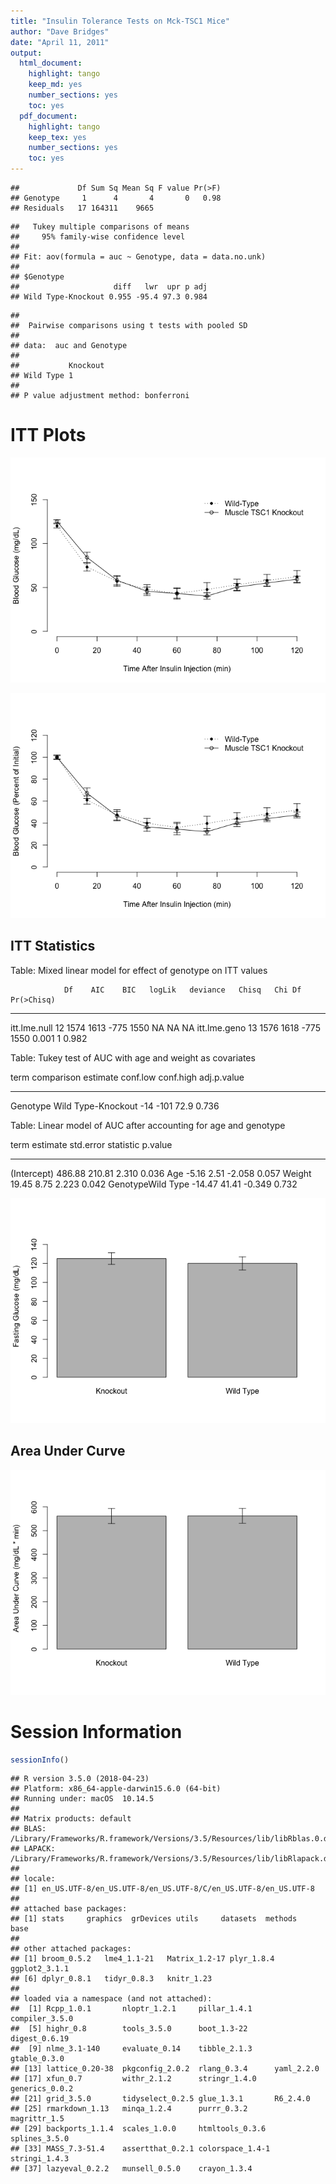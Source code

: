 ```yaml
---
title: "Insulin Tolerance Tests on Mck-TSC1 Mice"
author: "Dave Bridges"
date: "April 11, 2011"
output:
  html_document:
    highlight: tango
    keep_md: yes
    number_sections: yes
    toc: yes
  pdf_document:
    highlight: tango
    keep_tex: yes
    number_sections: yes
    toc: yes
---
```





```
##             Df Sum Sq Mean Sq F value Pr(>F)
## Genotype     1      4       4       0   0.98
## Residuals   17 164311    9665
```

```
##   Tukey multiple comparisons of means
##     95% family-wise confidence level
## 
## Fit: aov(formula = auc ~ Genotype, data = data.no.unk)
## 
## $Genotype
##                     diff   lwr  upr p adj
## Wild Type-Knockout 0.955 -95.4 97.3 0.984
```

```
## 
## 	Pairwise comparisons using t tests with pooled SD 
## 
## data:  auc and Genotype 
## 
##           Knockout
## Wild Type 1       
## 
## P value adjustment method: bonferroni
```

# ITT Plots

![Line plot of ITT data](figures/itt-lineplot-1.png)

![Line plot of normalized ITT data](figures/itt-lineplot-norm-1.png)

## ITT Statistics


Table: Mixed linear model for effect of genotype on ITT values

                Df    AIC    BIC   logLik   deviance   Chisq   Chi Df   Pr(>Chisq)
-------------  ---  -----  -----  -------  ---------  ------  -------  -----------
itt.lme.null    12   1574   1613     -775       1550      NA       NA           NA
itt.lme.geno    13   1576   1618     -775       1550   0.001        1        0.982



Table: Tukey test of AUC with age and weight as covariates

term       comparison            estimate   conf.low   conf.high   adj.p.value
---------  -------------------  ---------  ---------  ----------  ------------
Genotype   Wild Type-Knockout         -14       -101        72.9         0.736



Table: Linear model of AUC after accounting for age and genotype

term                 estimate   std.error   statistic   p.value
------------------  ---------  ----------  ----------  --------
(Intercept)            486.88      210.81       2.310     0.036
Age                     -5.16        2.51      -2.058     0.057
Weight                  19.45        8.75       2.223     0.042
GenotypeWild Type      -14.47       41.41      -0.349     0.732

![Fasting Glucose Levels](figures/fasting-glucose-1.png)

## Area Under Curve

![](figures/area-under-curve-1.png)<!-- -->

# Session Information


```r
sessionInfo()
```

```
## R version 3.5.0 (2018-04-23)
## Platform: x86_64-apple-darwin15.6.0 (64-bit)
## Running under: macOS  10.14.5
## 
## Matrix products: default
## BLAS: /Library/Frameworks/R.framework/Versions/3.5/Resources/lib/libRblas.0.dylib
## LAPACK: /Library/Frameworks/R.framework/Versions/3.5/Resources/lib/libRlapack.dylib
## 
## locale:
## [1] en_US.UTF-8/en_US.UTF-8/en_US.UTF-8/C/en_US.UTF-8/en_US.UTF-8
## 
## attached base packages:
## [1] stats     graphics  grDevices utils     datasets  methods   base     
## 
## other attached packages:
## [1] broom_0.5.2   lme4_1.1-21   Matrix_1.2-17 plyr_1.8.4    ggplot2_3.1.1
## [6] dplyr_0.8.1   tidyr_0.8.3   knitr_1.23   
## 
## loaded via a namespace (and not attached):
##  [1] Rcpp_1.0.1       nloptr_1.2.1     pillar_1.4.1     compiler_3.5.0  
##  [5] highr_0.8        tools_3.5.0      boot_1.3-22      digest_0.6.19   
##  [9] nlme_3.1-140     evaluate_0.14    tibble_2.1.3     gtable_0.3.0    
## [13] lattice_0.20-38  pkgconfig_2.0.2  rlang_0.3.4      yaml_2.2.0      
## [17] xfun_0.7         withr_2.1.2      stringr_1.4.0    generics_0.0.2  
## [21] grid_3.5.0       tidyselect_0.2.5 glue_1.3.1       R6_2.4.0        
## [25] rmarkdown_1.13   minqa_1.2.4      purrr_0.3.2      magrittr_1.5    
## [29] backports_1.1.4  scales_1.0.0     htmltools_0.3.6  splines_3.5.0   
## [33] MASS_7.3-51.4    assertthat_0.2.1 colorspace_1.4-1 stringi_1.4.3   
## [37] lazyeval_0.2.2   munsell_0.5.0    crayon_1.3.4
```
